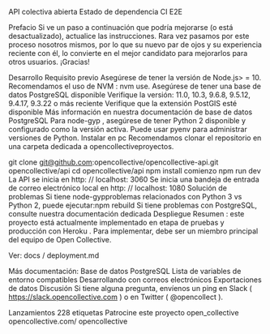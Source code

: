 API colectiva abierta
Estado de dependencia CI E2E

Prefacio
Si ve un paso a continuación que podría mejorarse (o está desactualizado), actualice las instrucciones. Rara vez pasamos por este proceso nosotros mismos, por lo que su nuevo par de ojos y su experiencia reciente con él, lo convierte en el mejor candidato para mejorarlos para otros usuarios. ¡Gracias!

Desarrollo
Requisito previo
Asegúrese de tener la versión de Node.js> = 10.
Recomendamos el uso de NVM : nvm use.
Asegúrese de tener una base de datos PostgreSQL disponible
Verifique la versión: 11.0, 10.3, 9.6.8, 9.5.12, 9.4.17, 9.3.22 o más reciente
Verifique que la extensión PostGIS esté disponible
Más información en nuestra documentación de base de datos PostgreSQL
Para node-gyp , asegúrese de tener Python 2 disponible y configurado como la versión activa.
Puede usar pyenv para administrar versiones de Python.
Instalar en pc
Recomendamos clonar el repositorio en una carpeta dedicada a opencollectiveproyectos.

git clone git@github.com:opencollective/opencollective-api.git opencollective/api
cd opencollective/api
npm install
comienzo
npm run dev
La API se inicia en http: // localhost: 3060
Se inicia una bandeja de entrada de correo electrónico local en http: // localhost: 1080
Solución de problemas
Si tiene node-gypproblemas relacionados con Python 3 vs Python 2, puede ejecutar:npm rebuild
Si tiene problemas con PostgreSQL, consulte nuestra documentación dedicada
Despliegue
Resumen : este proyecto está actualmente implementado en etapa de pruebas y producción con Heroku . Para implementar, debe ser un miembro principal del equipo de Open Collective.

Ver: docs / deployment.md

Más documentación:
Base de datos PostgreSQL
Lista de variables de entorno compatibles
Desarrollando con correos electrónicos
Exportaciones de datos
Discusión
Si tiene alguna pregunta, envíenos un ping en Slack ( https://slack.opencollective.com ) o en Twitter ( @opencollect ).

Lanzamientos
 228 etiquetas
Patrocine este proyecto
open_collective
opencollective.com/ opencollective
